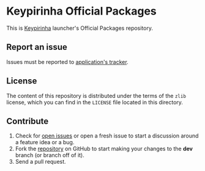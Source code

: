 # Keypirinha Official Packages

This is [Keypirinha](http://keypirinha.com) launcher's Official Packages
repository.

## Report an issue

Issues must be reported to [application's tracker][app_issues].

## License

The content of this repository is distributed under the terms of the `zlib`
license, which you can find in the `LICENSE` file located in this directory.

## Contribute

1. Check for [open issues][app_issues] or open a fresh issue to start a
   discussion around a feature idea or a bug.
2. Fork the [repository][packs_repo] on GitHub to start making your changes to
   the **dev** branch (or branch off of it).
3. Send a pull request.


[app_issues]: https://github.com/Keypirinha/Keypirinha/issues
[packs_repo]: https://github.com/Keypirinha/Packages
